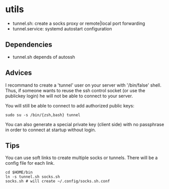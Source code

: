 # utils
- tunnel.sh: create a socks proxy or remote|local port forwarding
- tunnel.service: systemd autostart configuration

## Dependencies
- tunnel.sh depends of autossh

## Advices
I recommand to create a 'tunnel' user on your server with '/bin/false' shell.
Thus, if someone wants to reuse the ssh control socket (or use the publickey login) he will not be able to connect to your server.

You will still be able to connect to add authorized public keys:
```shell
sudo su -s /bin/{zsh,bash} tunnel
```

You can also generate a special private key (client side) with no passphrase in order to connect at startup without login.

## Tips
You can use soft links to create multiple socks or tunnels. There will be a config file for each link.

```shell
cd $HOME/bin
ln -s tunnel.sh socks.sh
socks.sh # will create ~/.config/socks.sh.conf
```
